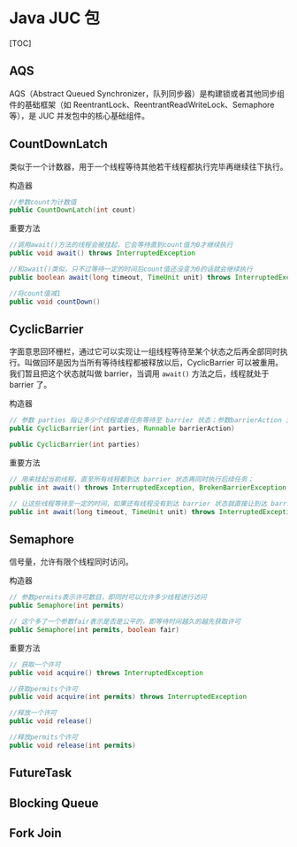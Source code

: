 # Java JUC 包

[TOC]

## AQS

AQS（Abstract Queued Synchronizer，队列同步器）是构建锁或者其他同步组件的基础框架（如 ReentrantLock、ReentrantReadWriteLock、Semaphore 等），是 JUC 并发包中的核心基础组件。

## CountDownLatch

类似于一个计数器，用于一个线程等待其他若干线程都执行完毕再继续往下执行。

构造器

```java
//参数count为计数值
public CountDownLatch(int count)
```

重要方法

```java
//调用await()方法的线程会被挂起，它会等待直到count值为0才继续执行
public void await() throws InterruptedException

//和await()类似，只不过等待一定的时间后count值还没变为0的话就会继续执行
public boolean await(long timeout, TimeUnit unit) throws InterruptedException

//将count值减1
public void countDown()
```

## CyclicBarrier

字面意思回环栅栏，通过它可以实现让一组线程等待至某个状态之后再全部同时执行。叫做回环是因为当所有等待线程都被释放以后，CyclicBarrier 可以被重用。我们暂且把这个状态就叫做 barrier，当调用 `await()` 方法之后，线程就处于 barrier 了。

构造器

```java
// 参数 parties 指让多少个线程或者任务等待至 barrier 状态；参数barrierAction 为当这些线程都达到 barrier 状态时会执行的内容。
public CyclicBarrier(int parties, Runnable barrierAction)

public CyclicBarrier(int parties)
```

重要方法

```java
// 用来挂起当前线程，直至所有线程都到达 barrier 状态再同时执行后续任务；
public int await() throws InterruptedException, BrokenBarrierException

// 让这些线程等待至一定的时间，如果还有线程没有到达 barrier 状态就直接让到达 barrier 的线程执行后续任务。
public int await(long timeout, TimeUnit unit) throws InterruptedException,BrokenBarrierException,TimeoutException
```

## Semaphore

信号量，允许有限个线程同时访问。

构造器

```java
// 参数permits表示许可数目，即同时可以允许多少线程进行访问
public Semaphore(int permits)

// 这个多了一个参数fair表示是否是公平的，即等待时间越久的越先获取许可
public Semaphore(int permits, boolean fair)
```

重要方法

```java
// 获取一个许可
public void acquire() throws InterruptedException

//获取permits个许可
public void acquire(int permits) throws InterruptedException

//释放一个许可
public void release()

//释放permits个许可
public void release(int permits)
```

## FutureTask

## Blocking Queue

## Fork Join
